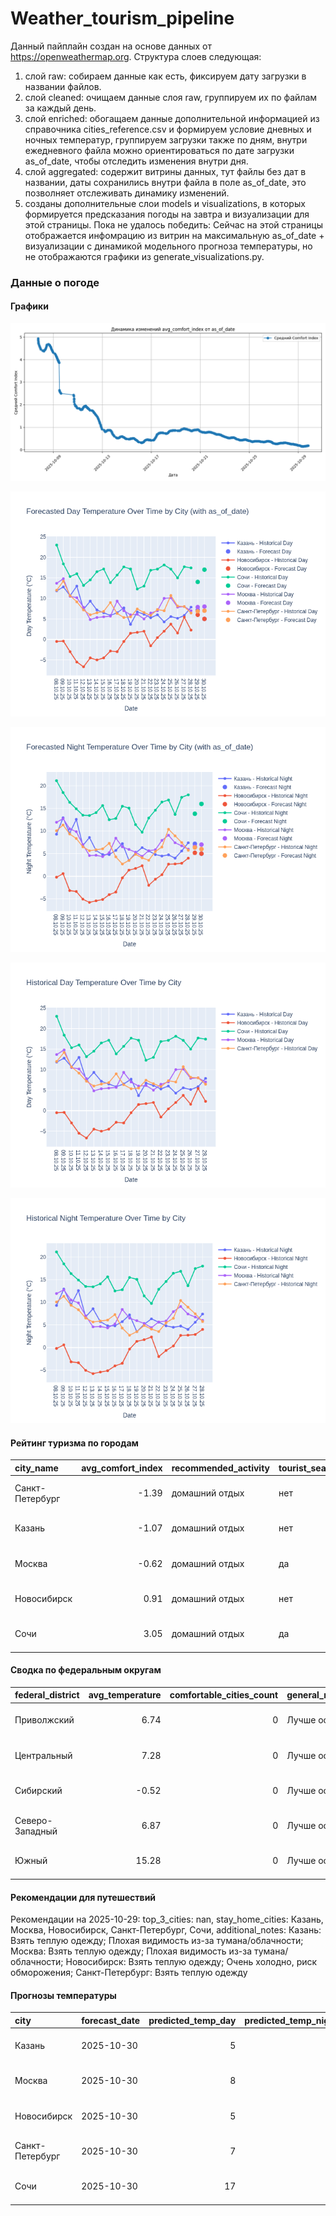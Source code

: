 # Weather_tourism_pipeline
Данный пайплайн создан на основе данных от https://openweathermap.org.
Структура слоев следующая:
  1) слой raw: 
  собираем данные как есть, фиксируем дату загрузки в названии файлов.
  2) слой cleaned:
  очищаем данные слоя raw, группируем их по файлам за каждый день.
  3) слой enriched:
  обогащаем данные дополнительной информацией из справочника cities_reference.csv и формируем условие дневных и ночных температур,
  группируем загрузки также по дням, внутри ежедневного файла можно ориентироваться по дате загрузки as_of_date, чтобы отследить изменения внутри дня.
  4) слой aggregated:
   содержит витрины данных, тут файлы без дат в названии, даты сохранились внутри файла в поле as_of_date, это позволняет отслеживать динамику изменений.
  6) созданы дополнительные слои models и visualizations, в которых формируется предсказания погоды на завтра и визуализации для этой страницы.
  Пока не удалось победить: Сейчас на этой страницы отображается инфомрацию из витрин на максимальную as_of_date + визуализации с динамикой модельного прогноза температуры, 
  но не отображаются графики из generate_visualizations.py.
<!-- WEATHER DATA START -->
### Данные о погоде

#### Графики
![Comfort Index Trend](data/visualizations/comfort_index_trend.png)

![Forecasted Day Temperature](data/visualizations/forecasted_day_temperature.png)

![Forecasted Night Temperature](data/visualizations/forecasted_night_temperature.png)

![Historical Day Temperature](data/visualizations/historical_day_temperature.png)

![Historical Night Temperature](data/visualizations/historical_night_temperature.png)

#### Рейтинг туризма по городам
| city_name       |   avg_comfort_index | recommended_activity   | tourist_season_match   | tourism_season   | tour_recommendation       | as_of_date          |
|:----------------|--------------------:|:-----------------------|:-----------------------|:-----------------|:--------------------------|:--------------------|
| Санкт-Петербург |               -1.39 | домашний отдых         | нет                    | Май-Сентябрь     | домашний отдых вне сезона | 2025-10-29 19:19:00 |
| Казань          |               -1.07 | домашний отдых         | нет                    | Май-Сентябрь     | домашний отдых вне сезона | 2025-10-29 19:19:00 |
| Москва          |               -0.62 | домашний отдых         | да                     | Круглогодично    | домашний отдых в сезон    | 2025-10-29 19:19:00 |
| Новосибирск     |                0.91 | домашний отдых         | нет                    | Июнь-Август      | домашний отдых вне сезона | 2025-10-29 19:19:00 |
| Сочи            |                3.05 | домашний отдых         | да                     | Май-Октябрь      | домашний отдых в сезон    | 2025-10-29 19:19:00 |

#### Сводка по федеральным округам
| federal_district   |   avg_temperature |   comfortable_cities_count | general_recommendation   | as_of_date          |
|:-------------------|------------------:|---------------------------:|:-------------------------|:--------------------|
| Приволжский        |              6.74 |                          0 | Лучше остаться дома      | 2025-10-29 19:19:00 |
| Центральный        |              7.28 |                          0 | Лучше остаться дома      | 2025-10-29 19:19:00 |
| Сибирский          |             -0.52 |                          0 | Лучше остаться дома      | 2025-10-29 19:19:00 |
| Северо-Западный    |              6.87 |                          0 | Лучше остаться дома      | 2025-10-29 19:19:00 |
| Южный              |             15.28 |                          0 | Лучше остаться дома      | 2025-10-29 19:19:00 |

#### Рекомендации для путешествий
Рекомендации на 2025-10-29: top_3_cities: nan, stay_home_cities: Казань, Москва, Новосибирск, Санкт-Петербург, Сочи, additional_notes: Казань: Взять теплую одежду; Плохая видимость из-за тумана/облачности; Москва: Взять теплую одежду; Плохая видимость из-за тумана/облачности; Новосибирск: Взять теплую одежду; Очень холодно, риск обморожения; Санкт-Петербург: Взять теплую одежду

#### Прогнозы температуры
| city            | forecast_date   |   predicted_temp_day |   predicted_temp_night | model_type       | as_of_date          |
|:----------------|:----------------|---------------------:|-----------------------:|:-----------------|:--------------------|
| Казань          | 2025-10-30      |                    5 |                      5 | LinearRegression | 2025-10-29 19:19:23 |
| Москва          | 2025-10-30      |                    8 |                      7 | LinearRegression | 2025-10-29 19:19:23 |
| Новосибирск     | 2025-10-30      |                    5 |                      5 | LinearRegression | 2025-10-29 19:19:23 |
| Санкт-Петербург | 2025-10-30      |                    7 |                      6 | LinearRegression | 2025-10-29 19:19:23 |
| Сочи            | 2025-10-30      |                   17 |                     16 | LinearRegression | 2025-10-29 19:19:23 |


<!-- WEATHER DATA END -->
